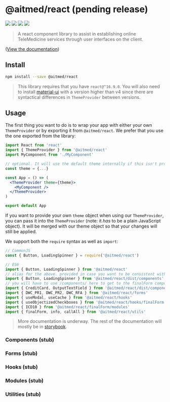 # @aitmed/react (pending release)

![](https://img.shields.io/github/package-json/v/pfftdammitchris/aitmed-react?color=%232EB254) ![](https://img.shields.io/bundlephobia/min/@aitmed/react)
![](https://img.shields.io/npm/dw/@aitmed/react)
![](https://img.shields.io/npm/types/@aitmed/react)

> A react component library to assist in establishing online TeleMedicine services through user interfaces on the client.

([View the documentation](https://pfftdammitchris.github.io/aitmed-react/))

## Install

```bash
npm install --save @aitmed/react
```

> This library requires that you have `react@^16.9.0`. You will also need to install [material-ui](https://material-ui.com) with a version higher than v4 since there are syntactical differences in `ThemeProvider` between versions.

## Usage

The first thing you want to do is to wrap your app with either your own `ThemeProvider` or by exporting it from `@aitmed/react`. We prefer that you use the one exported from the library:

```jsx
import React from 'react'
import { ThemeProvider } from '@aitmed/react'
import MyComponent from './MyComponent'

// optional. It will use the default theme internally if this isn't provided
const theme = {...}

const App = () => (
  <ThemeProvider theme={theme}>
    <MyComponent />
  </ThemeProvider>
)

export default App
```

If you want to provide your own `theme` object when using our `ThemeProvider`, you can pass it into the `ThemeProvider` (note: it _has_ to be a plain JavaScript object). It will be merged with our theme object so that your changes will still be applied.

We support both the `require` syntax as well as `import`:

```js
// CommonJS
const { Button, LoadingSpinner } = require('@aitmed/react')

// ES6
import { Button, LoadingSpinner } from '@aitmed/react'
// alias for the above. provided in case you want to be consistent with the imports below
import { Button, LoadingSpinner } from '@aitmed/react/dist/components'
// you will have to use /components/ here to get to the finalForm components
import { CreditCard, OutputTextField } from '@aitmed/react/dist/components/finalForm'
import { DWC_PR1, DWC_PR2, DWC_RFA } from '@aitmed/react/forms'
import { useModal, useCache } from '@aitmed/react/hooks'
import { useObjectizedCheckboxes } from '@aitmed/react/hooks/finalForm'
import { ICD10 } from '@aitmed/react/finalForm/modules'
import { finalForm, info, callAll } from '@aitmed/react/utils'
```

> More documentation is underway. The rest of the documentation will mostly be in [storybook](https://storybook.js.org/).

### Components (stub)

### Forms (stub)

### Hooks (stub)

### Modules (stub)

### Utilities (stub)
